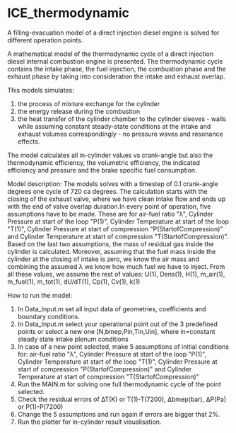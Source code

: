 # ICE_thermodynamic
A filling-evacuation model of a direct injection diesel engine is solved for different operation points. 

A mathematical model of the thermodynamic cycle of a direct injection diesel internal combustion engine is presented.
The thermodynamic cycle contains the intake phase, the fuel injection, the combustion phase and the exhaust phase 
by taking into consideration the intake and exhaust overlap. 

This models simulates: 
  1. the process of mixture exchange for the cylinder
  2. the energy release during the combustion 
  3. the heat transfer of the cylinder chamber to the cylinder sleeves - walls
while assuming constant steady-state conditions at the intake and exhaust volumes correspondingly - no pressure waves and resonance effects.

The model calculates all in-cylinder values vs crank-angle but also the thermodynamic efficiency, the volumetric efficiency, the indicated efficiency and pressure and the brake specific fuel consumption.

Model description:
The models solves with a timestep of 0.1 crank-angle degrees one cycle of 720 ca degrees. 
The calculation starts with the closing of the exhaust valve, where we have clean intake flow and ends up with the end of valve overlap duration.In every point of operation, five assumptions have to be made. 
These are for air-fuel ratio "λ", Cylinder Pressure at start of the loop "P(1)", Cylinder Temperature at start of the loop "T(1)", Cylinder Pressure at start of compression "P(StartofCompression)" and Cylinder Temperature at start of compression "T(StartofCompression)". 
Based on the last two assumptions, the mass of residual gas inside the cylinder is calculated. Moreover, assuming that the fuel mass inside the cylinder at the closing of intake is zero, we know the air mass and combining the assumed λ we know how much fuel we have to inject. 
From all these values, we assume the rest of values:
U(1), Dens(1), H(1), m_air(1), m_fuel(1), m_tot(1), dU/dT(1), Cp(1), Cv(1), k(1) 

How to run the model:
  1. In Data_Input.m set all input data of geometries, coefficients and boundary conditions. 
  2. In Data_Input.m select your operational point out of the 3 predefined points or select a new one [N,bmep,Pin,Tin,Uin], where in=constant steady state intake plenum conditions
  3. In case of a new point selected, make 5 assumptions of initial conditions for: air-fuel ratio "λ", Cylinder Pressure at start of the loop "P(1)", Cylinder Temperature at start of the loop "T(1)", Cylinder Pressure at start of compression "P(StartofCompression)" and Cylinder Temperature at start of compression "T(StartofCompression)"
  4. Run the MAIN.m for solving one full thermodynamic cycle of the point selected. 
  5. Check the residual errors of ΔΤ(Κ) or T(1)-T(7200), Δbmep(bar), ΔP(Pa) or P(1)-P(7200)
  6. Change the 5 assumptions and run again if errors are bigger that 2%.
  7. Run the plotter for in-cylinder result visualisation.

